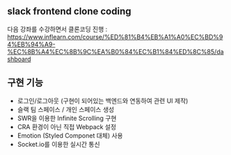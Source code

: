 ## slack frontend clone coding

다음 강좌를 수강하면서 클론코딩 진행 : https://www.inflearn.com/course/%ED%81%B4%EB%A1%A0%EC%BD%94%EB%94%A9-%EC%8B%A4%EC%8B%9C%EA%B0%84%EC%B1%84%ED%8C%85/dashboard

## 구현 기능

- 로그인/로그아웃 (구현이 되어있는 백엔드와 연동하여 관련 UI 제작)
- 슬랙 팀 스페이스 / 개인 스페이스 생성
- SWR을 이용한 Infinite Scrolling 구현
- CRA 환경이 아닌 직접 Webpack 설정 
- Emotion (Styled Componet 대체) 사용
- Socket.io를 이용한 실시간 통신 
